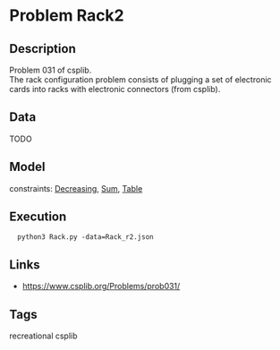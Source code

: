 # Problem Rack2
## Description
Problem 031 of csplib. <br />
The rack configuration problem consists of plugging a set of electronic cards into racks with electronic connectors (from csplib).

## Data
TODO

## Model
  constraints: [Decreasing](http://pycsp.org/documentation/constraints/Decreasing), [Sum](http://pycsp.org/documentation/constraints/Sum), [Table](http://pycsp.org/documentation/constraints/Table)

## Execution
```
  python3 Rack.py -data=Rack_r2.json
```

## Links
  - https://www.csplib.org/Problems/prob031/

## Tags
recreational csplib

